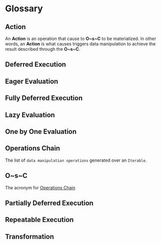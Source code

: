 # Glossary

## Action

An **Action** is an operation that cause to **O~s~C** to be materialized. In other words, an **Action** is what causes triggers data manipulation to achieve the result described through the **O~s~C**.

## Deferred Execution

## Eager Evaluation

## Fully Deferred Execution

## Lazy Evaluation

## One by One Evaluation

## Operations Chain

The list of `data manipulation operations` generated over an `Iterable`.

## O~s~C

The acronym for [Operations Chain](#operations-chain)

## Partially Deferred Execution

## Repeatable Execution

## Transformation
